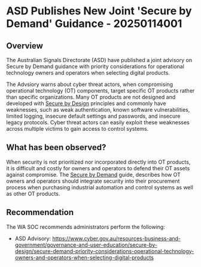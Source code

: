 # ASD Publishes New Joint 'Secure by Demand' Guidance - 20250114001

## Overview

The Australian Signals Directorate (ASD) have published a joint advisory on Secure by Demand guidance with priority considerations for operational technology owners and operators when selecting digital products.

The Advsiory warns about cyber threat actors, when compromising operational technology (OT) components, target specific OT products rather than specific organizations. Many OT products are not designed and developed with [Secure by Design](https://www.cisa.gov/securebydesign) principles and commonly have weaknesses, such as weak authentication, known software vulnerabilities, limited logging, insecure default settings and passwords, and insecure legacy protocols. Cyber threat actors can easily exploit these weaknesses across multiple victims to gain access to control systems.

## What has been observed?

When security is not prioritized nor incorporated directly into OT products, it is difficult and costly for owners and operators to defend their OT assets against compromise. The [Secure by Demand](https://www.cisa.gov/resources-tools/resources/secure-demand-guide) guide, describes how OT owners and operators should integrate security into their procurement process when purchasing industrial automation and control systems as well as other OT products.

## Recommendation

The WA SOC recommends administrators perform the following:

- ASD Advisory: <https://www.cyber.gov.au/resources-business-and-government/governance-and-user-education/secure-by-design/secure-demand-priority-considerations-operational-technology-owners-and-operators-when-selecting-digital-products>

